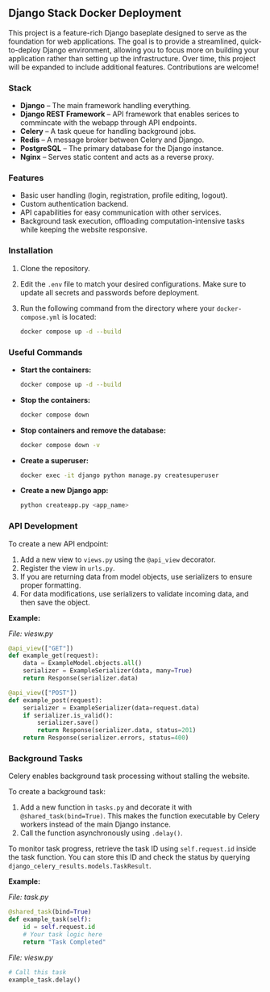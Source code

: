 ## Django Stack Docker Deployment

This project is a feature-rich Django baseplate designed to serve as the foundation for web applications. The goal is to provide a streamlined, quick-to-deploy Django environment, allowing you to focus more on building your application rather than setting up the infrastructure. Over time, this project will be expanded to include additional features. Contributions are welcome!

### Stack

- **Django** – The main framework handling everything.
- **Django REST Framework** – API framework that enables serices to commincate with the webapp through API endpoints.
- **Celery** – A task queue for handling background jobs.
- **Redis** – A message broker between Celery and Django.
- **PostgreSQL** – The primary database for the Django instance.
- **Nginx** – Serves static content and acts as a reverse proxy.

### Features

- Basic user handling (login, registration, profile editing, logout).
- Custom authentication backend.
- API capabilities for easy communication with other services.
- Background task execution, offloading computation-intensive tasks while keeping the website responsive.

### Installation

1. Clone the repository.
2. Edit the `.env` file to match your desired configurations. Make sure to update all secrets and passwords before deployment.
3. Run the following command from the directory where your `docker-compose.yml` is located:

    ```bash
    docker compose up -d --build
    ```

### Useful Commands

- **Start the containers:**

    ```bash
    docker compose up -d --build
    ```

- **Stop the containers:**

    ```bash
    docker compose down
    ```

- **Stop containers and remove the database:**

    ```bash
    docker compose down -v
    ```

- **Create a superuser:**

    ```bash
    docker exec -it django python manage.py createsuperuser
    ```

- **Create a new Django app:**

    ```bash
    python createapp.py <app_name>
    ```

### API Development

To create a new API endpoint:

1. Add a new view to `views.py` using the `@api_view` decorator.
2. Register the view in `urls.py`.
3. If you are returning data from model objects, use serializers to ensure proper formatting.
4. For data modifications, use serializers to validate incoming data, and then save the object.

**Example:**

*File: viesw.py*
```python
@api_view(["GET"])
def example_get(request):
    data = ExampleModel.objects.all()
    serializer = ExampleSerializer(data, many=True)
    return Response(serializer.data)

@api_view(["POST"])
def example_post(request):
    serializer = ExampleSerializer(data=request.data)
    if serializer.is_valid():
        serializer.save()
        return Response(serializer.data, status=201)
    return Response(serializer.errors, status=400)
```

### Background Tasks

Celery enables background task processing without stalling the website.

To create a background task:

1. Add a new function in `tasks.py` and decorate it with `@shared_task(bind=True)`. This makes the function executable by Celery workers instead of the main Django instance.
2. Call the function asynchronously using `.delay()`.

To monitor task progress, retrieve the task ID using `self.request.id` inside the task function. You can store this ID and check the status by querying `django_celery_results.models.TaskResult`.

**Example:**

*File: task.py*
```python
@shared_task(bind=True)
def example_task(self):
    id = self.request.id
    # Your task logic here
    return "Task Completed"
```
*File: viesw.py*
```python
# Call this task
example_task.delay()
```